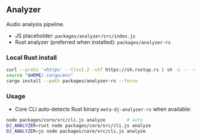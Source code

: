 ## Analyzer

Audio analysis pipeline.

- JS placeholder: `packages/analyzer/src/index.js`
- Rust analyzer (preferred when installed): `packages/analyzer-rs`

### Local Rust install

```bash
curl --proto '=https' --tlsv1.2 -sSf https://sh.rustup.rs | sh -s -- -y
source "$HOME/.cargo/env"
cargo install --path packages/analyzer-rs --force
```

### Usage

- Core CLI auto-detects Rust binary `meta-dj-analyzer-rs` when available:

```bash
node packages/core/src/cli.js analyze        # auto
DJ_ANALYZER=rust node packages/core/src/cli.js analyze
DJ_ANALYZER=js node packages/core/src/cli.js analyze
```



